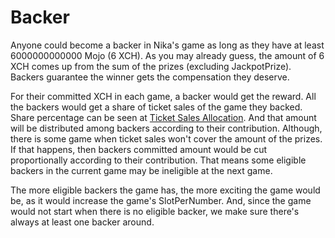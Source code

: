 # Backer

Anyone could become a backer in Nika's game as long as they have at least 6000000000000 Mojo (6 XCH). As you may already guess, the amount of 6 XCH comes up from the sum of the prizes (excluding JackpotPrize). Backers guarantee the winner gets the compensation they deserve.

For their committed XCH in each game, a backer would get the reward. All the backers would get a share of ticket sales of the game they backed. Share percentage can be seen at [Ticket Sales Allocation](/nika-wiki/ticket_sales_allocation.html). And that amount will be distributed among backers according to their contribution. Although, there is some game when ticket sales won't cover the amount of the prizes. If that happens, then backers committed amount would be cut proportionally according to their contribution. That means some eligible backers in the current game may be ineligible at the next game.

The more eligible backers the game has, the more exciting the game would be, as it would increase the game's SlotPerNumber. And, since the game would not start when there is no eligible backer, we make sure there's always at least one backer around.